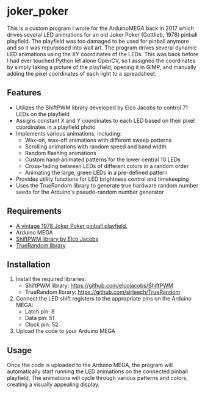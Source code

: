 # joker_poker
This is a custom program I wrote for the ArduinoMEGA back in 2017 which drives several LED animations for an old Joker Poker (Gottlieb, 1978) pinball playfield. The playfield was too damaged to be used for pinball anymore and so it was repurposed into wall art. The program drives several dynamic LED animations using the XY coordinates of the LEDs. This was back before I had ever touched Python let alone OpenCV, so I assigned the coordinates by simply taking a picture of the playfield, opening it in GIMP, and manually adding the pixel coordinates of each light to a spreadsheet. 


## Features

- Utilizes the ShiftPWM library developed by Elco Jacobs to control 71 LEDs on the playfield
- Assigns constant X and Y coordinates to each LED based on their pixel coordinates in a playfield photo
- Implements various animations, including:
  - Wax-on, wax-off animations with different sweep patterns
  - Scrolling animations with random speed and band width
  - Random flashing animations
  - Custom hand-animated patterns for the lower central 10 LEDs
  - Cross-fading between LEDs of different colors in a random order
  - Animating the large, green LEDs in a pre-defined pattern
- Provides utility functions for LED brightness control and timekeeping
- Uses the TrueRandom library to generate true hardware random number seeds for the Arduino's pseudo-random number generator

## Requirements
- [A vintage 1978 Joker Poker pinball playfield.](https://www.ipdb.org/machine.cgi?gid=1306)
- Arduino MEGA
- [ShiftPWM library by Elco Jacobs](https://github.com/elcojacobs/ShiftPWM)
- [TrueRandom library](https://github.com/sirleech/TrueRandom)

## Installation

1. Install the required libraries:
   - ShiftPWM library: https://github.com/elcojacobs/ShiftPWM
   - TrueRandom library: https://github.com/sirleech/TrueRandom
2. Connect the LED shift registers to the appropriate pins on the Arduino MEGA:
   - Latch pin: 8
   - Data pin: 51
   - Clock pin: 52
3. Upload the code to your Arduino MEGA

## Usage

Once the code is uploaded to the Arduino MEGA, the program will automatically start running the LED animations on the connected pinball playfield. The animations will cycle through various patterns and colors, creating a visually appealing display.
